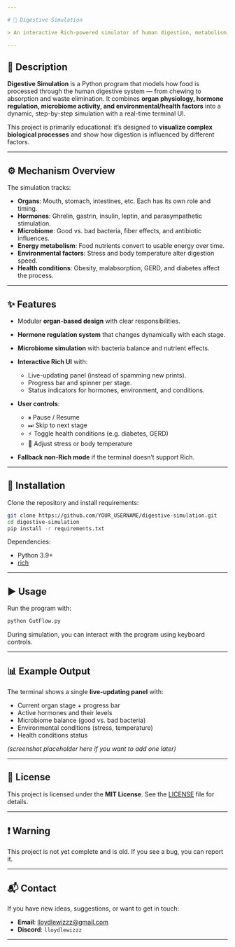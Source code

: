 ```yaml
---

# 🥗 Digestive Simulation

> An interactive Rich-powered simulator of human digestion, metabolism, and the gut microbiome.

---
```


## 📖 Description

**Digestive Simulation** is a Python program that models how food is processed through the human digestive system — from chewing to absorption and waste elimination.
It combines **organ physiology, hormone regulation, microbiome activity, and environmental/health factors** into a dynamic, step-by-step simulation with a real-time terminal UI.

This project is primarily educational: it’s designed to **visualize complex biological processes** and show how digestion is influenced by different factors.

---

## ⚙️ Mechanism Overview

The simulation tracks:

* **Organs**: Mouth, stomach, intestines, etc. Each has its own role and timing.
* **Hormones**: Ghrelin, gastrin, insulin, leptin, and parasympathetic stimulation.
* **Microbiome**: Good vs. bad bacteria, fiber effects, and antibiotic influences.
* **Energy metabolism**: Food nutrients convert to usable energy over time.
* **Environmental factors**: Stress and body temperature alter digestion speed.
* **Health conditions**: Obesity, malabsorption, GERD, and diabetes affect the process.

---

## ✨ Features

* Modular **organ-based design** with clear responsibilities.
* **Hormone regulation system** that changes dynamically with each stage.
* **Microbiome simulation** with bacteria balance and nutrient effects.
* **Interactive Rich UI** with:

  * Live-updating panel (instead of spamming new prints).
  * Progress bar and spinner per stage.
  * Status indicators for hormones, environment, and conditions.
* **User controls**:

  * ⏸ Pause / Resume
  * ⏭ Skip to next stage
  * ⚡ Toggle health conditions (e.g. diabetes, GERD)
  * 🔄 Adjust stress or body temperature
* **Fallback non-Rich mode** if the terminal doesn’t support Rich.

---

## 🚀 Installation

Clone the repository and install requirements:

```bash
git clone https://github.com/YOUR_USERNAME/digestive-simulation.git
cd digestive-simulation
pip install -r requirements.txt
```

Dependencies:

* Python 3.9+
* [rich](https://github.com/Textualize/rich)

---

## ▶️ Usage

Run the program with:

```bash
python GutFlow.py
```

During simulation, you can interact with the program using keyboard controls.

---

## 📊 Example Output

The terminal shows a single **live-updating panel** with:

* Current organ stage + progress bar
* Active hormones and their levels
* Microbiome balance (good vs. bad bacteria)
* Environmental conditions (stress, temperature)
* Health conditions status

*(screenshot placeholder here if you want to add one later)*

---

## 📜 License

This project is licensed under the **MIT License**.
See the [LICENSE](LICENSE) file for details.

---
## ❗ Warning

This project is not yet complete and is old. If you see a bug, you can report it.

---
## 📬 Contact

If you have new ideas, suggestions, or want to get in touch:

* **Email**: [lloydlewizzz@gmail.com](mailto:lloydlewizzz@gmail.com)
* **Discord**: `lloydlewizzz`

---
